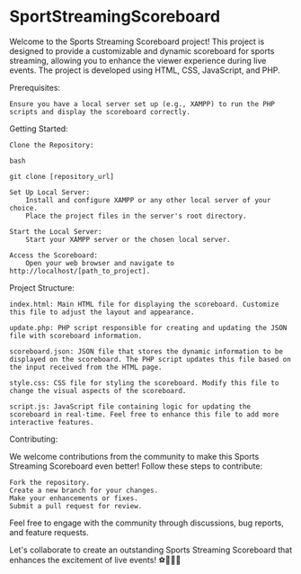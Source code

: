 # SportStreamingScoreboard

Welcome to the Sports Streaming Scoreboard project! This project is designed to provide a customizable and dynamic scoreboard for sports streaming, allowing you to enhance the viewer experience during live events. The project is developed using HTML, CSS, JavaScript, and PHP.

Prerequisites:

    Ensure you have a local server set up (e.g., XAMPP) to run the PHP scripts and display the scoreboard correctly.

Getting Started:

    Clone the Repository:

    bash

    git clone [repository_url]

    Set Up Local Server:
        Install and configure XAMPP or any other local server of your choice.
        Place the project files in the server's root directory.

    Start the Local Server:
        Start your XAMPP server or the chosen local server.

    Access the Scoreboard:
        Open your web browser and navigate to http://localhost/[path_to_project].

Project Structure:

    index.html: Main HTML file for displaying the scoreboard. Customize this file to adjust the layout and appearance.

    update.php: PHP script responsible for creating and updating the JSON file with scoreboard information.

    scoreboard.json: JSON file that stores the dynamic information to be displayed on the scoreboard. The PHP script updates this file based on the input received from the HTML page.

    style.css: CSS file for styling the scoreboard. Modify this file to change the visual aspects of the scoreboard.

    script.js: JavaScript file containing logic for updating the scoreboard in real-time. Feel free to enhance this file to add more interactive features.

Contributing:

We welcome contributions from the community to make this Sports Streaming Scoreboard even better! Follow these steps to contribute:

    Fork the repository.
    Create a new branch for your changes.
    Make your enhancements or fixes.
    Submit a pull request for review.

Feel free to engage with the community through discussions, bug reports, and feature requests.

Let's collaborate to create an outstanding Sports Streaming Scoreboard that enhances the excitement of live events! ⚽🏀🏈🎉
